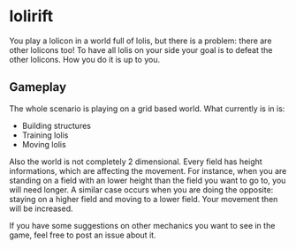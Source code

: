 # lolirift

You play a lolicon in a world full of lolis, but there is a problem: there are other lolicons too! To have all lolis on your side your goal is to defeat the other lolicons. How you do it is up to you.

## Gameplay

The whole scenario is playing on a grid based world. What currently is in is:
- Building structures
- Training lolis
- Moving lolis

Also the world is not completely 2 dimensional. Every field has height informations, which are affecting the movement. For instance, when you are standing on a field with an lower height than the field you want to go to, you will need longer. A similar case occurs when you are doing the opposite: staying on a higher field and moving to a lower field. Your movement then will be increased.

If you have some suggestions on other mechanics you want to see in the game, feel free to post an issue about it.
